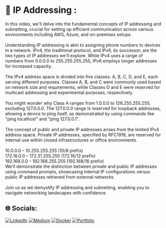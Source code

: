 # 💫 IP Addressing :

In this video, we'll delve into the fundamental concepts of IP addressing and subnetting, crucial for setting up efficient communication across various environments including AWS, Azure, and on-premises setups.<br><br>Understanding IP addressing is akin to assigning phone numbers to devices in a network. IPv4, the traditional protocol, and IPv6, its successor, are the two types of IP addresses we'll explore. While IPv4 uses a range of numbers from 0.0.0.0 to 255.255.255.255, IPv6 employs longer addresses for increased capacity.<br><br>The IPv4 address space is divided into five classes: A, B, C, D, and E, each serving different purposes. Classes A, B, and C were commonly used based on network size and requirements, while Classes D and E were reserved for multicast addressing and experimental purposes, respectively.<br><br>You might wonder why Class A ranges from 1.0.0.0 to 126.255.255.255, excluding 127.0.0.0. The 127.0.0.0 range is reserved for loopback addresses, allowing a device to ping itself, as demonstrated by using commands like "ping localhost" and "ping 127.0.0.1".<br><br>The concept of public and private IP addresses arises from the limited IPv4 address space. Private IP addresses, specified by RFC1918, are reserved for internal use within closed infrastructures or office environments.<br><br>10.0.0.0 – 10.255.255.255 (10/8 prefix)<br>172.16.0.0 – 172.31.255.255 (172.16/12 prefix)<br>192.168.0.0 – 192.168.255.255 (192.168/16 prefix)<br>We'll demonstrate the distinction between private and public IP addresses using command prompts, showcasing internal IP configurations versus public IP addresses retrieved from external networks.<br><br>Join us as we demystify IP addressing and subnetting, enabling you to navigate networking landscapes with confidence. 


## 🌐 Socials:
[![LinkedIn](https://img.shields.io/badge/LinkedIn-%230077B5.svg?logo=linkedin&logoColor=white)](https://linkedin.com/in/https://www.linkedin.com/in/saikiran-p-a0243569/) 
[![Medium](https://img.shields.io/badge/Medium-12100E?logo=medium&logoColor=white)](https://medium.com/@https://medium.com/@pinapathrunisaikiran) 
[![Docker](https://img.shields.io/badge/docker-12100E?logo=docker&logoColor=blue)](https://hub.docker.com/u/kiran2361993) 
[![Portfolio](https://img.shields.io/badge/portfolio-green)](https://www.saikiranpi.in) 
